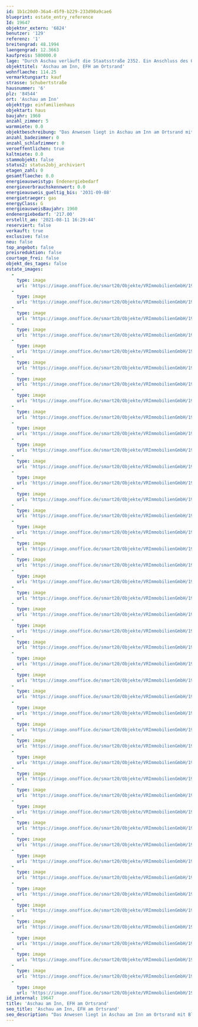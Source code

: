 ```yaml
---
id: 1b1c20d0-36a4-45f9-b229-233d90a9cae6
blueprint: estate_entry_reference
Id: 19647
objektnr_extern: '6824'
benutzer: '129'
referenz: '1'
breitengrad: 48.1994
laengengrad: 12.3663
kaufpreis: 580000.0
lage: "Durch Aschau verläuft die Staatsstraße 2352. Ein Anschluss des Orts zum überregionalen Straßennetz erfolgt über die A 94 und Bundestraße 12.\r\n\r\nDer Anschlussmöglichkeit an das Bahnstreckennetz ist über die Bahnhöfe Waldkraiburg, Ampfing und Weidenbach gegeben. \r\n\r\nÖffentliche Busverbindungen sind im Ortsnetz und zu der Kreisstadt Mühldorf und den umliegenden Gemeinden gegeben.\r\n\r\nAschau ist eine Gemeinde im oberbayerischen Landkreis Mühldorf am Inn. Die Gemeinde liegt im Südostoberbayerischen im Alpenvorland in der Talniederung des Inn. In etwa 17 km westlicher Richtung liegt die Kreisstadt Mühldorf sowie rd. 30 km nördlicher Richtung liegt Wasserburg. Die Entfernung zur Stadt Waldkraiburg beträgt 4 km. Die Landeshauptstadt München ist rd. 65 km entfernt. \r\n\r\nDie Gemeinde Aschau besteht aus 37 Ortsteilen. Es gibt die Gemarkungen Aschau und Fraham. Die umliegenden Nachbargemeinden sind Waldkraiburg, Heldenstein, Reichertsheim, Rattenkirchen, Jettenbach und Gars.\r\n\r\nIn Aschau ist ein rd. 170 ha großes Industriegebiet mit hauptsächlich chemisch- und metallverarbeitenden Betrieben vorhanden. Im Gemeindegebiet finden rd. 2.300 Beschäftigte ihren Arbeitsplatz. Das Industriegebiet liegt völlig abgeschirmt südlich des Ortszentrums in einem Waldgebiet auf der tiefer gelegenen zweiten Inntrasse. Der Hauptort Aschau konnte daher bis heute seinen ländlichen Charakter erhalten.\r\n\r\nAktuell hat die Gemeinde Aschau rd. rd. 3.300 Personen."
objekttitel: 'Aschau am Inn, EFH am Ortsrand'
wohnflaeche: 114.25
vermarktungsart: kauf
strasse: Schubertstraße
hausnummer: '6'
plz: '84544'
ort: 'Aschau am Inn'
objekttyp: einfamilienhaus
objektart: haus
baujahr: 1960
anzahl_zimmer: 5
warmmiete: 0.0
objektbeschreibung: "Das Anwesen liegt in Aschau am Inn am Ortsrand mit Blick auf die angrenzenden Felder, wurde im\r\nJahr 1960 in Massivbauweise errichtet und befindet sich in einem guten und sehr gepflegten Zustand.\r\n\r\nDas Haus kann jederzeit im derzeitigen Zustand bewohnt werden oder natürlich entsprechend renoviert/modernisiert werden, um es auf den heutigen Wohnungs-Energiestandart zu bringen. Die Beheizung erfolgt aktuell durch eine Zentralheizng mit Gas-Brennwertkessel, (Kesselbaujahr 2017). Die Fenster des Anwesen (Holz-2 Scheibenisolierverglasung) wurden ca. Mitte der 90er Jahre eingebaut und verfügen größtenteils über Elektro-Rolläden. \r\n\r\nDas Haus verfügt über folgende Etagen/Flächen:\r\n\r\nA) Erdgeschoss\r\n\r\n- Gang, rd. 6,90 m²\r\n- Bad, rd. 3,90 m²\r\n- Küche, rd. 12,80 m²\r\n- Essen, rd. 18,50 m²\r\n- Wohnen, rd. 28,90 m²\r\n\r\n- Summe, rd. 71,00 m²\r\n\r\n- Terrassenfläche in Süd-/ + Westlage\r\n\r\nB) Dachgeschoss\r\n\r\n- Flur, rd. 4,80 m²\r\n- WC, rd. 1,80 m²\r\n- Zimmer, rd. 11,60 m²\r\n- Zimmer, rd. 14,60 m²\r\n- Zimmer, rd. 10,60 m²\r\n\r\n- Summe, rd. 43,40 m²\r\n\r\n- Balkon\r\n\r\n\r\n\r\n\r\n\r\n\r\nC) Keller \r\n\r\n- Gang, rd. 9,00 m²\r\n- Speis, rd. 4,20 m² \r\n- Keller, rd. 13,20 m²\r\n- Keller, rd. 17,60 m² (mit Heizkörper)\r\n- Keller, rd. 14,40 m² (mit Heizkörper)\r\n- Keller, rd. 15,60 m²\r\n\r\nSumme, rd. 74,00 m²\r\n\r\nD) Außenbereich\r\n\r\n- Doppelgarage mit Abstellfläche\r\n- Schuppenfläche für Gartengeräte\r\n- Garagenvorplatz\r\n- Gartenlaube\r\n\r\nDie vorgenannten Flächen im Dachgeschoß wurden gemäß den vorliegenden Eingabeplänen als Speicherfläche eingegeben. Der Ausbau der Dachgeschoßfläche erfolgte daher vermutlich nicht direkt in Verbindung mit der Gebäudeerrichtung. Für diesen derzeitigen Ausbau liegen keine Grundrisspläne vor. Daher wurden diese Räume von uns aufgemessen und grobe Grundrissskizze erstellt. Eine Garantie für die Richtigkeit der ermittelten Flächen/Unterlagen kann nicht abgegeben werden. \r\n\r\nDurch die Fertigstellung des Ausbaues der A 94 im Bereich Pastetten - Heldenstein in Jahre 2019 ist der Großraum Mühldorf sehr gut an die Stadt München mit dem Kraftfahrzeug angebunden. Die Fahrzeit von Aschau am Inn und dem Stadtbereich München-Ost beträgt rd. 45 Minuten. Der komplette zweigleisige Ausbau der Bahnstrecke München - Mühldorf ist ebenfall in der Ausführung. Nach kompletter Fertigstellung dieser Maßnahme wird sich die Anbindung mit der Deutschen Bundesbahn ebenfalls noch weiter verbessern.  \r\n\r\nGerne zeigen wir Ihnen das Anwesen in einen persönlichen Besichtigungstermin."
anzahl_badezimmer: 0
anzahl_schlafzimmer: 0
veroeffentlichen: true
kaltmiete: 0.0
stammobjekt: false
status2: status2obj_archiviert
etagen_zahl: 0
gesamtflaeche: 0.0
energieausweistyp: Endenergiebedarf
energieverbrauchskennwert: 0.0
energieausweis_gueltig_bis: '2031-09-08'
energietraeger: gas
energyClass: G
energieausweisBaujahr: 1960
endenergiebedarf: '217.00'
erstellt_am: '2021-08-11 16:29:44'
reserviert: false
verkauft: true
exclusive: false
neu: false
top_angebot: false
preisreduktion: false
courtage_frei: false
objekt_des_tages: false
estate_images:
  -
    type: image
    url: 'https://image.onoffice.de/smart20/Objekte/VRImmobilienGmbH/19647/dcf26bd8-4c53-411c-a634-c596a2f56ea2.jpg'
  -
    type: image
    url: 'https://image.onoffice.de/smart20/Objekte/VRImmobilienGmbH/19647/3075d3f6-1769-4ee7-85f7-8dbf288a1b54.jpg'
  -
    type: image
    url: 'https://image.onoffice.de/smart20/Objekte/VRImmobilienGmbH/19647/94ef4965-7e88-49f2-b65e-1dc487656dea.jpg'
  -
    type: image
    url: 'https://image.onoffice.de/smart20/Objekte/VRImmobilienGmbH/19647/b3e69405-0cbb-4fed-9fd2-999a5524400f.jpg'
  -
    type: image
    url: 'https://image.onoffice.de/smart20/Objekte/VRImmobilienGmbH/19647/8328e9cb-074b-4ca9-8b7c-c5631e9314bf.jpg'
  -
    type: image
    url: 'https://image.onoffice.de/smart20/Objekte/VRImmobilienGmbH/19647/93f7f36a-4aab-4b23-bcf0-198f56280178.jpg'
  -
    type: image
    url: 'https://image.onoffice.de/smart20/Objekte/VRImmobilienGmbH/19647/e3f6259d-5c77-4fb3-b8a7-a87a2f407275.jpg'
  -
    type: image
    url: 'https://image.onoffice.de/smart20/Objekte/VRImmobilienGmbH/19647/53ddf53f-0beb-4485-acf6-123ea452fdab.jpg'
  -
    type: image
    url: 'https://image.onoffice.de/smart20/Objekte/VRImmobilienGmbH/19647/50a6d4b6-b30d-4f34-9ca6-5ba90f6bcffc.jpg'
  -
    type: image
    url: 'https://image.onoffice.de/smart20/Objekte/VRImmobilienGmbH/19647/fc7971df-e526-4510-b1a4-07581e6781c3.jpg'
  -
    type: image
    url: 'https://image.onoffice.de/smart20/Objekte/VRImmobilienGmbH/19647/75b2eaa1-2b2f-4c69-86aa-c9f25086962d.jpg'
  -
    type: image
    url: 'https://image.onoffice.de/smart20/Objekte/VRImmobilienGmbH/19647/9c4aa450-2269-47a6-a1ba-c1eb12404f2c.jpg'
  -
    type: image
    url: 'https://image.onoffice.de/smart20/Objekte/VRImmobilienGmbH/19647/fa1d2dc5-4788-414a-9bb0-9b4b1398582f.jpg'
  -
    type: image
    url: 'https://image.onoffice.de/smart20/Objekte/VRImmobilienGmbH/19647/e4788e60-f582-44c1-9882-ac2099f273e7.jpg'
  -
    type: image
    url: 'https://image.onoffice.de/smart20/Objekte/VRImmobilienGmbH/19647/f4454e33-320b-467c-a486-27e6e917af4d.jpg'
  -
    type: image
    url: 'https://image.onoffice.de/smart20/Objekte/VRImmobilienGmbH/19647/58bb3534-00f2-406f-b033-11b3e4bab665.jpg'
  -
    type: image
    url: 'https://image.onoffice.de/smart20/Objekte/VRImmobilienGmbH/19647/86dfcaa6-d580-4416-ba2f-c7bcfaeea42f.jpg'
  -
    type: image
    url: 'https://image.onoffice.de/smart20/Objekte/VRImmobilienGmbH/19647/32ca843c-ab17-4ba6-960a-9f620c0b9624.jpg'
  -
    type: image
    url: 'https://image.onoffice.de/smart20/Objekte/VRImmobilienGmbH/19647/6a78d69a-caee-4800-8d9d-3ecb32de4656.jpg'
  -
    type: image
    url: 'https://image.onoffice.de/smart20/Objekte/VRImmobilienGmbH/19647/1e7065a2-a24d-4c4f-8bda-09b7faa2466a.jpg'
  -
    type: image
    url: 'https://image.onoffice.de/smart20/Objekte/VRImmobilienGmbH/19647/37448c54-12eb-42f5-837a-17d5f3e29029.jpg'
  -
    type: image
    url: 'https://image.onoffice.de/smart20/Objekte/VRImmobilienGmbH/19647/2e7b6c1c-5fac-4277-8556-336f0c431a42.jpg'
  -
    type: image
    url: 'https://image.onoffice.de/smart20/Objekte/VRImmobilienGmbH/19647/35372a70-a087-4b92-a739-233f2f768878.jpg'
  -
    type: image
    url: 'https://image.onoffice.de/smart20/Objekte/VRImmobilienGmbH/19647/699aba1a-d431-46e5-8179-110dbe60d0c3.jpg'
  -
    type: image
    url: 'https://image.onoffice.de/smart20/Objekte/VRImmobilienGmbH/19647/98c95406-8716-4d16-94f1-56bb39b2bbda.jpg'
  -
    type: image
    url: 'https://image.onoffice.de/smart20/Objekte/VRImmobilienGmbH/19647/0053895b-4e72-4350-b8c1-81c9763fc2ba.jpg'
  -
    type: image
    url: 'https://image.onoffice.de/smart20/Objekte/VRImmobilienGmbH/19647/9043eba6-077f-49a3-999e-8777ffb188d9.jpg'
  -
    type: image
    url: 'https://image.onoffice.de/smart20/Objekte/VRImmobilienGmbH/19647/ccd5ac82-82e6-4a10-88ea-4e90e3ccc891.jpg'
  -
    type: image
    url: 'https://image.onoffice.de/smart20/Objekte/VRImmobilienGmbH/19647/766fe3ec-be49-4b2f-a9ab-cbddbf0b4657.jpg'
  -
    type: image
    url: 'https://image.onoffice.de/smart20/Objekte/VRImmobilienGmbH/19647/4fe7ef1e-518d-4c37-8979-93dbaf16a534.jpg'
  -
    type: image
    url: 'https://image.onoffice.de/smart20/Objekte/VRImmobilienGmbH/19647/021d76a7-179e-4b81-87a5-86d6d7910202.jpg'
  -
    type: image
    url: 'https://image.onoffice.de/smart20/Objekte/VRImmobilienGmbH/19647/b98fd010-3533-4ce5-9ba8-888a7af4cd19.jpg'
  -
    type: image
    url: 'https://image.onoffice.de/smart20/Objekte/VRImmobilienGmbH/19647/edda67f6-9202-4c36-b44d-1944691723c0.jpg'
  -
    type: image
    url: 'https://image.onoffice.de/smart20/Objekte/VRImmobilienGmbH/19647/26782b3b-c13d-442a-93bb-a689e501c239.jpg'
  -
    type: image
    url: 'https://image.onoffice.de/smart20/Objekte/VRImmobilienGmbH/19647/b98c5ff8-2ac1-4d16-9484-3b41fea4fe2c.jpg'
  -
    type: image
    url: 'https://image.onoffice.de/smart20/Objekte/VRImmobilienGmbH/19647/1af591fe-96ff-4e11-9f37-6d39d639f3c9.jpg'
  -
    type: image
    url: 'https://image.onoffice.de/smart20/Objekte/VRImmobilienGmbH/19647/8787665f-960b-4576-95a5-fad40b4d6578.jpg'
  -
    type: image
    url: 'https://image.onoffice.de/smart20/Objekte/VRImmobilienGmbH/19647/e4c03a10-9654-4bd0-9732-e5a70b7264c2.jpg'
  -
    type: image
    url: 'https://image.onoffice.de/smart20/Objekte/VRImmobilienGmbH/19647/05d66b52-04b6-4c34-97ed-d8f07cbe42f3.jpg'
  -
    type: image
    url: 'https://image.onoffice.de/smart20/Objekte/VRImmobilienGmbH/19647/113c7911-df22-4130-85d4-22b095aaac6e.jpg'
  -
    type: image
    url: 'https://image.onoffice.de/smart20/Objekte/VRImmobilienGmbH/19647/8b90f67d-9024-4f87-ab8f-e0e5582efc50.jpg'
  -
    type: image
    url: 'https://image.onoffice.de/smart20/Objekte/VRImmobilienGmbH/19647/b85bd198-4f83-42ce-842b-6f9c9ae8cae7.jpg'
  -
    type: image
    url: 'https://image.onoffice.de/smart20/Objekte/VRImmobilienGmbH/19647/2630b5c7-20e4-44be-8687-b3751f40368d.jpg'
  -
    type: image
    url: 'https://image.onoffice.de/smart20/Objekte/VRImmobilienGmbH/19647/2bdd2664-46cc-4f39-8817-344c501453fa.jpg'
id_internal: 19647
title: 'Aschau am Inn, EFH am Ortsrand'
seo_title: 'Aschau am Inn, EFH am Ortsrand'
seo_description: "Das Anwesen liegt in Aschau am Inn am Ortsrand mit Blick auf die angrenzenden Felder, wurde im\r\nJahr 1960 in Massivbauweise errichtet und befindet sich in einem"
---
```

